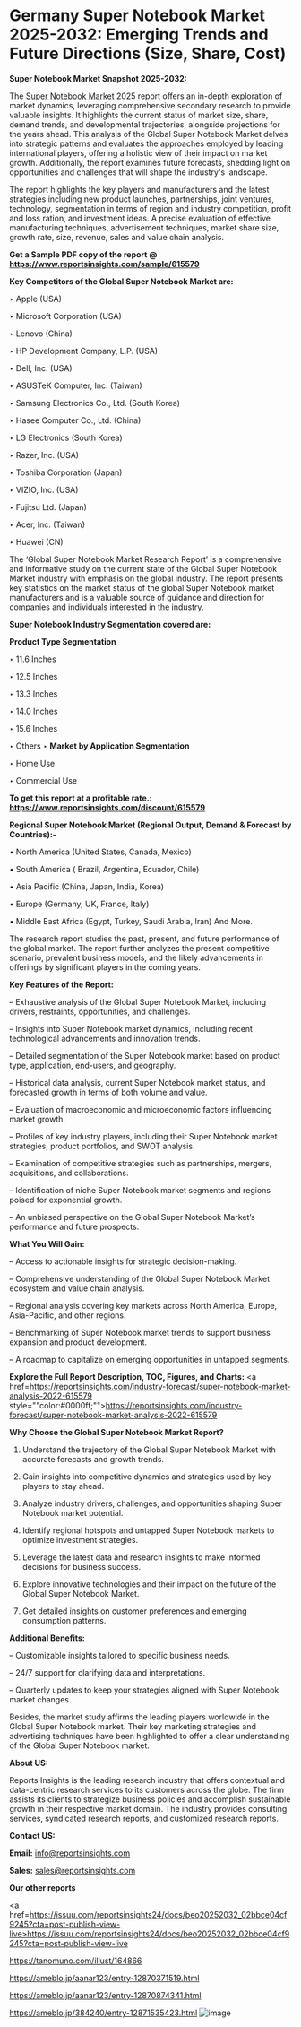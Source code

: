 # Germany Super Notebook Market 2025-2032: Emerging Trends and Future Directions (Size, Share, Cost)

<strong>Super Notebook Market Snapshot 2025-2032:</strong>

The <a href=https://www.reportsinsights.com/sample/615579>Super Notebook Market</a> 2025 report offers an in-depth exploration of market dynamics, leveraging comprehensive secondary research to provide valuable insights. It highlights the current status of market size, share, demand trends, and developmental trajectories, alongside projections for the years ahead. This analysis of the Global Super Notebook Market delves into strategic patterns and evaluates the approaches employed by leading international players, offering a holistic view of their impact on market growth. Additionally, the report examines future forecasts, shedding light on opportunities and challenges that will shape the industry's landscape.

The report highlights the key players and manufacturers and the latest strategies including new product launches, partnerships, joint ventures, technology, segmentation in terms of region and industry competition, profit and loss ration, and investment ideas. A precise evaluation of effective manufacturing techniques, advertisement techniques, market share size, growth rate, size, revenue, sales and value chain analysis.

<strong>Get a Sample PDF copy of the report @ <a href=https://www.reportsinsights.com/sample/615579 style=color:#0000ff;>https://www.reportsinsights.com/sample/615579</a></strong>

<strong>Key Competitors of the Global Super Notebook Market are:</strong>

‣ Apple (USA)

‣ Microsoft Corporation (USA)

‣ Lenovo (China)

‣ HP Development Company, L.P. (USA)

‣ Dell, Inc. (USA)

‣ ASUSTeK Computer, Inc. (Taiwan)

‣ Samsung Electronics Co., Ltd. (South Korea)

‣ Hasee Computer Co., Ltd. (China)

‣ LG Electronics (South Korea)

‣ Razer, Inc. (USA)

‣ Toshiba Corporation (Japan)

‣ VIZIO, Inc. (USA)

‣ Fujitsu Ltd. (Japan)

‣ Acer, Inc. (Taiwan)

‣ Huawei (CN)

The ‘Global Super Notebook Market Research Report’ is a comprehensive and informative study on the current state of the Global Super Notebook Market industry with emphasis on the global industry. The report presents key statistics on the market status of the global Super Notebook market manufacturers and is a valuable source of guidance and direction for companies and individuals interested in the industry.

<strong>Super Notebook Industry Segmentation covered are:</strong>

<strong>Product Type Segmentation</strong>

‣ 11.6 Inches

‣ 12.5 Inches

‣ 13.3 Inches

‣ 14.0 Inches

‣ 15.6 Inches

‣ Others
‣ 
<strong>Market by Application Segmentation</strong>

‣ Home Use

‣ Commercial Use

<strong>To get this report at a profitable rate.: <a href=https://www.reportsinsights.com/discount/615579 style=color:#0000ff;>https://www.reportsinsights.com/discount/615579</a></strong>

<strong>Regional Super Notebook Market (Regional Output, Demand &amp; Forecast by Countries):-</strong>

• North America (United States, Canada, Mexico)

• South America ( Brazil, Argentina, Ecuador, Chile)

• Asia Pacific (China, Japan, India, Korea)

• Europe (Germany, UK, France, Italy)

• Middle East Africa (Egypt, Turkey, Saudi Arabia, Iran) And More.

The research report studies the past, present, and future performance of the global market. The report further analyzes the present competitive scenario, prevalent business models, and the likely advancements in offerings by significant players in the coming years.

<strong>Key Features of the Report:</strong>

– Exhaustive analysis of the Global Super Notebook Market, including drivers, restraints, opportunities, and challenges.

– Insights into Super Notebook market dynamics, including recent technological advancements and innovation trends.

– Detailed segmentation of the Super Notebook market based on product type, application, end-users, and geography.

– Historical data analysis, current Super Notebook market status, and forecasted growth in terms of both volume and value.

– Evaluation of macroeconomic and microeconomic factors influencing market growth.

– Profiles of key industry players, including their Super Notebook market strategies, product portfolios, and SWOT analysis.

– Examination of competitive strategies such as partnerships, mergers, acquisitions, and collaborations.

– Identification of niche Super Notebook market segments and regions poised for exponential growth.

– An unbiased perspective on the Global Super Notebook Market’s performance and future prospects.

<strong>What You Will Gain:</strong>

– Access to actionable insights for strategic decision-making.

– Comprehensive understanding of the Global Super Notebook Market ecosystem and value chain analysis.

– Regional analysis covering key markets across North America, Europe, Asia-Pacific, and other regions.

– Benchmarking of Super Notebook market trends to support business expansion and product development.

– A roadmap to capitalize on emerging opportunities in untapped segments.

<strong>Explore the Full Report Description, TOC, Figures, and Charts:</strong>
<a href=https://reportsinsights.com/industry-forecast/super-notebook-market-analysis-2022-615579 style=""color:#0000ff;"">https://reportsinsights.com/industry-forecast/super-notebook-market-analysis-2022-615579</a>

<strong>Why Choose the Global Super Notebook Market Report?</strong>

1. Understand the trajectory of the Global Super Notebook Market with accurate forecasts and growth trends.

2. Gain insights into competitive dynamics and strategies used by key players to stay ahead.

3. Analyze industry drivers, challenges, and opportunities shaping Super Notebook market potential.

4. Identify regional hotspots and untapped Super Notebook markets to optimize investment strategies.

5. Leverage the latest data and research insights to make informed decisions for business success.

6. Explore innovative technologies and their impact on the future of the Global Super Notebook Market.

7. Get detailed insights on customer preferences and emerging consumption patterns.

<strong>Additional Benefits:</strong>

– Customizable insights tailored to specific business needs.

– 24/7 support for clarifying data and interpretations.

– Quarterly updates to keep your strategies aligned with Super Notebook market changes.

Besides, the market study affirms the leading players worldwide in the Global Super Notebook market. Their key marketing strategies and advertising techniques have been highlighted to offer a clear understanding of the Global Super Notebook market.

<strong><strong>About US</strong>:</strong>

Reports Insights is the leading research industry that offers contextual and data-centric research services to its customers across the globe. The firm assists its clients to strategize business policies and accomplish sustainable growth in their respective market domain. The industry provides consulting services, syndicated research reports, and customized research reports.

<strong>Contact US:</strong>

<p class=><b>Email:</b> <a href=mailto:info@reportsinsights.com>info@reportsinsights.com</a></p>
<p class=><b>Sales:</b> <a href=mailto:sales@reportsinsights.com>sales@reportsinsights.com</a></p>

<strong>Our other reports</strong>

<a href=https://issuu.com/reportsinsights24/docs/beo20252032_02bbce04cf9245?cta=post-publish-view-live>https://issuu.com/reportsinsights24/docs/beo20252032_02bbce04cf9245?cta=post-publish-view-live</a>

<a href=https://tanomuno.com/illust/164866>https://tanomuno.com/illust/164866</a>

<a href=https://ameblo.jp/aanar123/entry-12870371519.html>https://ameblo.jp/aanar123/entry-12870371519.html</a>

<a href=https://ameblo.jp/aanar123/entry-12870874341.html>https://ameblo.jp/aanar123/entry-12870874341.html</a>

<a href=https://ameblo.jp/384240/entry-12871535423.html>https://ameblo.jp/384240/entry-12871535423.html</a>
![image](https://github.com/user-attachments/assets/55c5a4ae-c3a7-4e06-a192-53a0af04f2c2)
